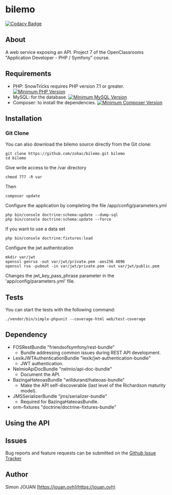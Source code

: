 # bilemo

[![Codacy Badge](https://api.codacy.com/project/badge/Grade/9c7b27f8969447c4b41b7d1eb818afc1)](https://www.codacy.com/app/zohac/bilemo?utm_source=github.com&amp;utm_medium=referral&amp;utm_content=zohac/bilemo&amp;utm_campaign=Badge_Grade)

## About

A web service exposing an API.
Project 7 of the OpenClassrooms "Application Developer - PHP / Symfony" course.

## Requirements

* PHP: SnowTricks requires PHP version 7.1 or greater. [![Minimum PHP Version](https://img.shields.io/badge/php-%3E%3D%207.1-8892BF.svg?style=flat-square)](https://php.net/)
* MySQL: for the database. [![Minimum MySQL Version](https://img.shields.io/badge/MySQL-%3E%3D5.7-blue.svg?style=flat-square)](https://www.mysql.com/fr/downloads/)
* Composer: to install the dependencies. [![Minimum Composer Version](https://img.shields.io/badge/Composer-%3E%3D1.6-red.svg?style=flat-square)](https://getcomposer.org/download/)

## Installation

### Git Clone

You can also download the bilemo source directly from the Git clone:

    git clone https://github.com/zohac/bilemo.git bilemo
    cd bilemo

Give write access to the /var directory

    chmod 777 -R var

Then

    composer update

Configure the application by completing the file /app/config/parameters.yml

    php bin/console doctrine:schema:update --dump-sql
    php bin/console doctrine:schema:update --force

If you want to use a data set

    php bin/console doctrine:fixtures:load

Configure the jwt authentication

    mkdir var/jwt
    openssl genrsa -out var/jwt/private.pem -aes256 4096
    openssl rsa -pubout -in var/jwt/private.pem -out var/jwt/public.pem

Changes the jwt_key_pass_phrase parameter in the 'app/config/parameters.yml' file.

## Tests

You can start the tests with the following command:

    ./vendor/bin/simple-phpunit --coverage-html web/test-coverage

## Dependency

* FOSRestBundle "friendsofsymfony/rest-bundle"
  * Bundle addressing common issues during REST API development.
* LexikJWTAuthenticationBundle "lexik/jwt-authentication-bundle"
  * JWT authentication.
* NelmioApiDocBundle "nelmio/api-doc-bundle"
  * Document the API.
* BazingaHateoasBundle "willdurand/hateoas-bundle"
  * Make the API self-discoverable (last level of the Richardson maturity model).
* JMSSerializerBundle "jms/serializer-bundle"
  * Required for BazingaHateoasBundle.
* orm-fixtures "doctrine/doctrine-fixtures-bundle"

## Using the API



## Issues

Bug reports and feature requests can be submitted on the [Github Issue Tracker](https://github.com/zohac/bilemo/issues)

## Author

Simon JOUAN
[https://jouan.ovh](https://jouan.ovh)
